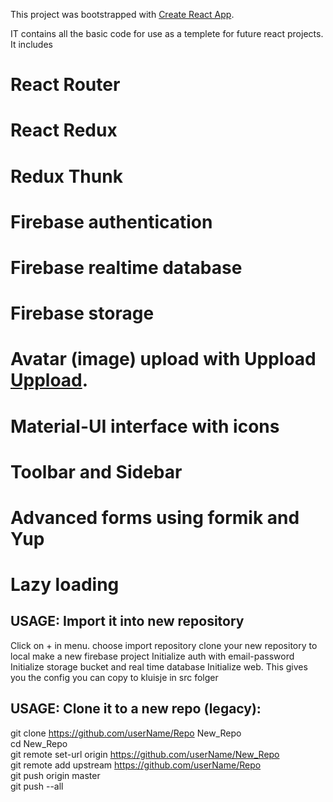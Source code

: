 This project was bootstrapped with [Create React App](https://github.com/facebook/create-react-app).

IT contains all the basic code for use as a templete for future react projects. It includes

# React Router
# React Redux
# Redux Thunk

# Firebase authentication
# Firebase realtime database
# Firebase storage

# Avatar (image) upload with Uppload [Uppload](https://uppload.js.org/).
# Material-UI interface with icons
# Toolbar and Sidebar
# Advanced forms using formik and Yup

# Lazy loading

## USAGE: Import it into new repository
Click on + in menu. choose import repository
clone your new repository to local
make a new firebase project
Initialize auth with email-password
Initialize storage bucket and real time database
Initialize web. This gives you the config you can copy to kluisje in src folger

## USAGE: Clone it to a new repo (legacy):
git clone https://github.com/userName/Repo New_Repo  
cd New_Repo  
git remote set-url origin https://github.com/userName/New_Repo  
git remote add upstream https://github.com/userName/Repo  
git push origin master  
git push --all  

